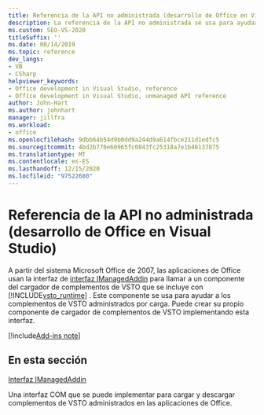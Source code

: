 ```yaml
---
title: Referencia de la API no administrada (desarrollo de Office en Visual Studio)
description: La referencia de la API no administrada se usa para ayudar a los complementos de VSTO administrados por carga. También puede crear su propio componente de cargador de complementos de VSTO implementando esta interfaz.
ms.custom: SEO-VS-2020
titleSuffix: ''
ms.date: 08/14/2019
ms.topic: reference
dev_langs:
- VB
- CSharp
helpviewer_keywords:
- Office development in Visual Studio, reference
- Office development in Visual Studio, unmanaged API reference
author: John-Hart
ms.author: johnhart
manager: jillfra
ms.workload:
- office
ms.openlocfilehash: 9dbb64b54d9b0dd9a244d9a614fbce211d1edfc5
ms.sourcegitcommit: 4bd2b770e60965fc0843fc25318a7e1b46137875
ms.translationtype: MT
ms.contentlocale: es-ES
ms.lasthandoff: 12/15/2020
ms.locfileid: "97522680"
---
```

# <a name="unmanaged-api-reference-office-development-in-visual-studio"></a>Referencia de la API no administrada (desarrollo de Office en Visual Studio)

A partir del sistema Microsoft Office de 2007, las aplicaciones de Office usan la interfaz de [interfaz IManagedAddin](../vsto/imanagedaddin-interface.md) para llamar a un componente del cargador de complementos de VSTO que se incluye con [!INCLUDE[vsto_runtime](../vsto/includes/vsto-runtime-md.md)] . Este componente se usa para ayudar a los complementos de VSTO administrados por carga. Puede crear su propio componente de cargador de complementos de VSTO implementando esta interfaz.

[!include[Add-ins note](includes/addinsnote.md)]

## <a name="in-this-section"></a>En esta sección

[Interfaz IManagedAddin](../vsto/imanagedaddin-interface.md)

Una interfaz COM que se puede implementar para cargar y descargar complementos de VSTO administrados en las aplicaciones de Office.
